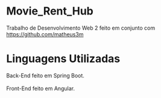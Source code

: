 # Movie_Rent_Hub
Trabalho de Desenvolvimento Web 2 feito em conjunto com https://github.com/matheus3m

# Linguagens Utilizadas
Back-End feito em Spring Boot. <br>
<br>
Front-End feito em Angular.


